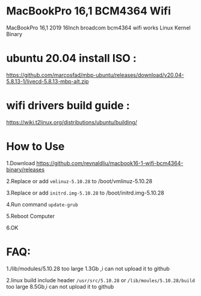 # MacBookPro 16,1 BCM4364 Wifi 

MacBookPro 16,1 2019 16Inch broadcom bcm4364 wifi works  Linux Kernel Binary

# ubuntu 20.04 install ISO  :

https://github.com/marcosfad/mbp-ubuntu/releases/download/v20.04-5.8.13-1/livecd-5.8.13-mbp-alt.zip
# wifi drivers build guide :

https://wiki.t2linux.org/distributions/ubuntu/building/

# How to Use

1.Download https://github.com/reynaldliu/macbook16-1-wifi-bcm4364-binary/releases

2.Replace or add  `vmlinuz-5.10.28`  to /boot/vmlinuz-5.10.28

3.Replace or add   `initrd.img-5.10.28` to /boot/initrd.img-5.10.28

4.Run command `update-grub`

5.Reboot Computer

6.OK

# FAQ:
1./lib/modules/5.10.28 too large 1.3Gb ,i can not upload it to github

2.linux build include header `/usr/src/5.10.28`  or `/lib/moules/5.10.28/build` too large 8.5Gb,i can not upload it to github
